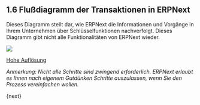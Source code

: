 ## 1.6 Flußdiagramm der Transaktionen in ERPNext

Dieses Diagramm stellt dar, wie ERPNext die Informationen und Vorgänge in Ihrem Unternehmen über Schlüsselfunktionen nachverfolgt. Dieses Diagramm gibt nicht alle Funktionalitäten von ERPNext wieder.

![]({{docs_base_url}}/assets/old_images/erpnext/overview.png)


[Hohe Auflösung]({{docs_base_url}}/assets/old_images/erpnext/overview.png)

_Anmerkung: Nicht alle Schritte sind zwingend erforderlich. ERPNext erlaubt es Ihnen nach eigenem Gutdünken Schritte auszulassen, wenn Sie den Prozess vereinfachen wollen._

{next}
